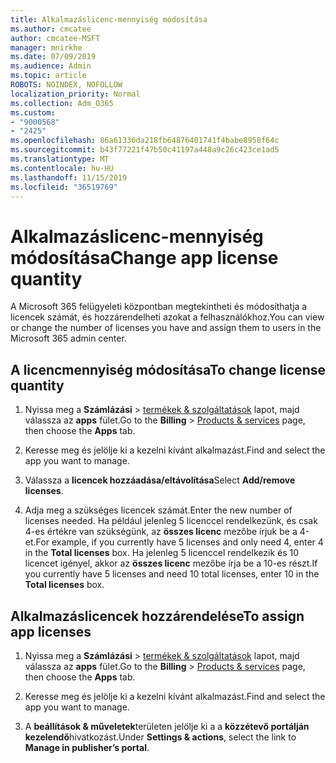 ```yaml
---
title: Alkalmazáslicenc-mennyiség módosítása
ms.author: cmcatee
author: cmcatee-MSFT
manager: mnirkhe
ms.date: 07/09/2019
ms.audience: Admin
ms.topic: article
ROBOTS: NOINDEX, NOFOLLOW
localization_priority: Normal
ms.collection: Adm_O365
ms.custom:
- "9000568"
- "2425"
ms.openlocfilehash: 86a61336da218fb64876401741f4babe8958f64c
ms.sourcegitcommit: b43f77221f47b50c41197a448a9c26c423ce1ad5
ms.translationtype: MT
ms.contentlocale: hu-HU
ms.lasthandoff: 11/15/2019
ms.locfileid: "36519769"
---
```

# <a name="change-app-license-quantity"></a><span data-ttu-id="1f78e-102">Alkalmazáslicenc-mennyiség módosítása</span><span class="sxs-lookup"><span data-stu-id="1f78e-102">Change app license quantity</span></span>

<span data-ttu-id="1f78e-103">A Microsoft 365 felügyeleti központban megtekintheti és módosíthatja a licencek számát, és hozzárendelheti azokat a felhasználókhoz.</span><span class="sxs-lookup"><span data-stu-id="1f78e-103">You can view or change the number of licenses you have and assign them to users in the Microsoft 365 admin center.</span></span> 

## <a name="to-change-license-quantity"></a><span data-ttu-id="1f78e-104">A licencmennyiség módosítása</span><span class="sxs-lookup"><span data-stu-id="1f78e-104">To change license quantity</span></span>

1. <span data-ttu-id="1f78e-105">Nyissa meg a **Számlázási** > [termékek & szolgáltatások](https://go.microsoft.com/fwlink/p/?linkid=842054) lapot, majd válassza az **apps** fület.</span><span class="sxs-lookup"><span data-stu-id="1f78e-105">Go to the **Billing** > [Products & services](https://go.microsoft.com/fwlink/p/?linkid=842054) page, then choose the **Apps** tab.</span></span>

2. <span data-ttu-id="1f78e-106">Keresse meg és jelölje ki a kezelni kívánt alkalmazást.</span><span class="sxs-lookup"><span data-stu-id="1f78e-106">Find and select the app you want to manage.</span></span>  

3. <span data-ttu-id="1f78e-107">Válassza a **licencek hozzáadása/eltávolítása**</span><span class="sxs-lookup"><span data-stu-id="1f78e-107">Select **Add/remove licenses**.</span></span>

4. <span data-ttu-id="1f78e-108">Adja meg a szükséges licencek számát.</span><span class="sxs-lookup"><span data-stu-id="1f78e-108">Enter the new number of licenses needed.</span></span> <span data-ttu-id="1f78e-109">Ha például jelenleg 5 licenccel rendelkezünk, és csak 4-es értékre van szükségünk, az **összes licenc** mezőbe írjuk be a 4-et.</span><span class="sxs-lookup"><span data-stu-id="1f78e-109">For example, if you currently have 5 licenses and only need 4, enter 4 in the **Total licenses** box.</span></span> <span data-ttu-id="1f78e-110">Ha jelenleg 5 licenccel rendelkezik és 10 licencet igényel, akkor az **összes licenc** mezőbe írja be a 10-es részt.</span><span class="sxs-lookup"><span data-stu-id="1f78e-110">If you currently have 5 licenses and need 10 total licenses, enter 10 in the **Total licenses** box.</span></span>

## <a name="to-assign-app-licenses"></a><span data-ttu-id="1f78e-111">Alkalmazáslicencek hozzárendelése</span><span class="sxs-lookup"><span data-stu-id="1f78e-111">To assign app licenses</span></span>

1. <span data-ttu-id="1f78e-112">Nyissa meg a **Számlázási** > [termékek & szolgáltatások](https://go.microsoft.com/fwlink/p/?linkid=842054) lapot, majd válassza az **apps** fület.</span><span class="sxs-lookup"><span data-stu-id="1f78e-112">Go to the **Billing** > [Products & services](https://go.microsoft.com/fwlink/p/?linkid=842054) page, then choose the **Apps** tab.</span></span>

2. <span data-ttu-id="1f78e-113">Keresse meg és jelölje ki a kezelni kívánt alkalmazást.</span><span class="sxs-lookup"><span data-stu-id="1f78e-113">Find and select the app you want to manage.</span></span>  

3. <span data-ttu-id="1f78e-114">A **beállítások & műveletek**területen jelölje ki a a **közzétevő portálján kezelendő**hivatkozást.</span><span class="sxs-lookup"><span data-stu-id="1f78e-114">Under **Settings & actions**, select the link to **Manage in publisher’s portal**.</span></span>